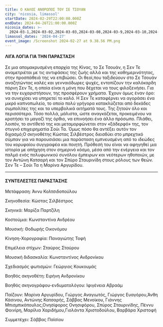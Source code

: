 ```yaml
---
title: Ο ΚΑΛΟΣ ΑΝΘΡΩΠΟΣ ΤΟΥ ΣΕ ΤΣΟΥΑΝ
city: 'nicosia, limassol'
startDate: 2024-02-29T22:00:00.000Z
endDate: 2024-04-26T21:00:00.000Z
nicosia_dates: >-
  2024-03-1,2024-03-02,2024-03-03,2024-03-08,2024-03-9,2024-03-10,2024-03-15,2024-03-16,2024-03-17,2024-03-22,2024-03-23,2024-03-24,2024-03-29,2024-03-30,2024-03-31,2024-04-05,2024-04-06,2024-04-07,2024-04-12,2024-04-13,2024-04-14
limassol_dates: '2024-04-27'
event_image: /Screenshot 2024-02-27 at 9.38.56 PM.png
---
```


#### ΛΙΓΑ ΛΟΓΙΑ ΓΙΑ ΤΗΝ ΠΑΡΑΣΤΑΣΗ

Σε μια απομακρυσμένη	επαρχία	της Κίνας, το Σε Τσουάν,	η Σεν Τε αναμετριέται	με τις αντιφάσεις της ζωής αλλά και της καθημερινότητας, στην προσπάθειά της να επιβιώσει. Οι θεοί,που ταξιδεύουν στο Σε Τσουάν αναζητώντας καλές και γενναιόδωρες ψυχές, εντοπίζουν την καλόκαρδη πόρνη Σεν Τε, η οποία είναι η μόνη που δέχεται να τους φιλοξενήσει. Για να την ευχαριστήσουν, της προσφέρουν χρήματα. Έχουν όμως έναν όρο: να συνεχίσει να υπηρετεί το καλό. Η Σεν Τε καταφέρνει να αγοράσει ένα μικρό καπνοπωλείο, το οποίο πολύ γρήγορα κατακλύζεται από δεκάδες συμπολίτες της και τα υπερβολικά αιτήματά τους. Της ζητούν όλο και περισσότερα. Τόσο πολλά, μάλιστα, ώστε αναγκάζεται, προκειμένου να κρατήσει το μαγαζί της όρθιο, να επινοήσει ένα άλλο πρόσωπο. Πλάθει, λοιπόν, το αντίθετό της και μεταμορφώνεται στον «ξάδερφό» της, τον στυγνό επιχειρηματία Σούι Τα. Όμως πόσο θα αντέξει αυτόν τον διχασμό;Ο σκηνοθέτης Κώστας Σιλβέστρος διεισδύει στο μπρεχτικό σύμπαν για να παρουσιάσει μια παράσταση εμπνευσμένη από το ιδεώδες του κορυφαίου συγγραφέα και ποιητή. Πρόθεσή του είναι να αφηγηθεί μια ιστορία με απήχηση στον σημερινό κόσμο, μέσα από την ενέργεια και τον παλμό ενός πολυφωνικού συνόλου έμπειρων και νεότερων ηθοποιών, με τον Αντώνη Κατσαρή και τον Σπύρο Σταυρινίδη στους ρόλους των θεών. Σεν Τε – Σούι Τα η Μαρίνα Αργυρίδου.

***

#### ΣΥΝΤΕΛΕΣΤΕΣ ΠΑΡΑΣΤΑΣΗΣ

Μετάφραση:	Άννυ Κολτσιδοπούλου

Σκηνοθεσία:	Κώστας Σιλβέστρος

Σκηνικά: Μαρίζα Παρτζίλη

Κοστούμια:	Κωνσταντίνα Ανδρέου

Μουσική:	Θοδωρής Οικονόμου

Κίνηση-Χορογραφία:	Παναγιώτης Τοφή

Επιμέλεια στίχων:	Σταύρος Σταύρου

Μουσική διδασκαλία:	Κωνσταντίνος Ανδρονίκου

Σχεδιασμός φωτισμών:	Γεώργιος Κουκουμάς

Βοηθός σκηνοθέτη:	Ειρήνη Ανδρονίκου

Βοηθός σκηνογράφου-ενδυματολόγου:	Ιφιγένεια Αβραάμ

Παίζουν:	Μαρίνα Αργυρίδου, Γιώργος Αναγιωτός, Γιώργος Ευαγόρου,Άνθη Κάσινου, Αντώνης Κατσαρής, Σάββας Μενοίκου, Γιάννης Μπισμπικόπουλος,Ονησίφορος Ονησιφόρου, Σπύρος Σταυρινίδης, Πέννυ Φοινίρη, Μαρίλια Χαριδήμου,Γιολάντα Χριστοδούλου, Βαρβάρα Χριστοφή

Συμμετέχει:	Σάββας Παϊσίου
